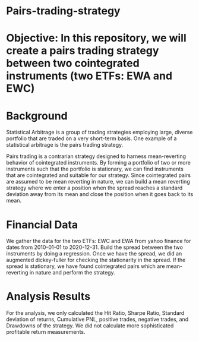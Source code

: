 # Pairs-trading-strategy

# Objective: In this repository, we will create a pairs trading strategy between two cointegrated instruments (two ETFs: EWA and EWC) 

# Background
Statistical Arbitrage is a group of trading strategies employing large, diverse portfolio that are traded on a very short-term basis. One example of a statistical arbitrage is the pairs trading strategy. 

Pairs trading is a contrarian strategy designed to harness mean-reverting behavior of cointegrated instruments. By forming a portfolio of two or more instruments such that the portfolio is stationary, we can find instruments that are cointegrated and suitable for our strategy. Since cointegrated pairs are assumed to be mean reverting in nature, we can build a mean reverting strategy where we enter a position when the spread reaches a standard deviation away from its mean and close the position when it goes back to its mean.


# Financial Data
We gather the data for the two ETFs: EWC and EWA from yahoo finance for dates from 2010-01-01 to 2020-12-31. Build the spread between the two instruments by doing a regression. Once we have the spread, we did an augmented dickey-fuller for checking the stationarity in the spread. If the spread is stationary, we have found cointegrated pairs which are mean-reverting in nature and perform the strategy. 

# Analysis Results
For the analysis, we only calculated the Hit Ratio, Sharpe Ratio, Standard deviation of returns, Cumulative PNL, positive trades, negative trades, and Drawdowns of the strategy. We did not calculate more sophisticated profitable return measurements.



